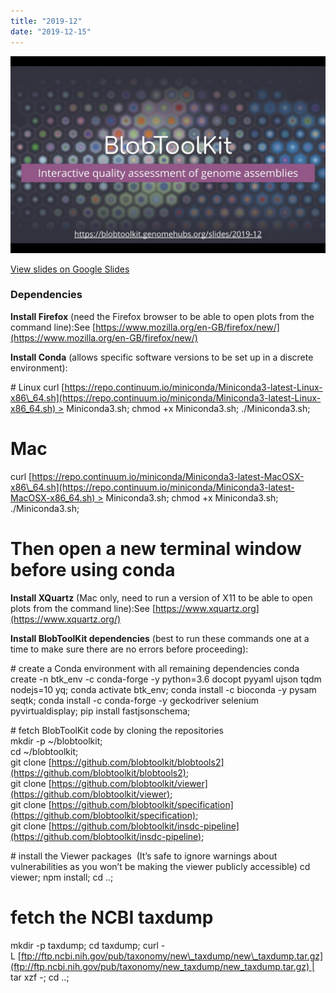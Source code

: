 ```yaml
---
title: "2019-12"
date: "2019-12-15"
---
```


[![](images/Screenshot-2019-12-15-at-22.38.23-1024x640.jpg)](https://docs.google.com/presentation/d/1yvY8K0hswL7pY0KVzVXkTTCRFCGYyovYpSARcK18zG0/edit?usp=sharing)

[View slides on Google Slides](https://docs.google.com/presentation/d/1yvY8K0hswL7pY0KVzVXkTTCRFCGYyovYpSARcK18zG0/edit?usp=sharing)

### Dependencies

**Install Firefox** (need the Firefox browser to be able to open plots from the command line):See [https://www.mozilla.org/en-GB/firefox/new/](https://www.mozilla.org/en-GB/firefox/new/)  

**Install Conda** (allows specific software versions to be set up in a discrete environment): 

\# Linux
curl [https://repo.continuum.io/miniconda/Miniconda3-latest-Linux-x86\_64.sh](https://repo.continuum.io/miniconda/Miniconda3-latest-Linux-x86_64.sh) > Miniconda3.sh;
chmod +x Miniconda3.sh;
./Miniconda3.sh;
# Mac
curl [https://repo.continuum.io/miniconda/Miniconda3-latest-MacOSX-x86\_64.sh](https://repo.continuum.io/miniconda/Miniconda3-latest-MacOSX-x86_64.sh) > Miniconda3.sh;
chmod +x Miniconda3.sh;
./Miniconda3.sh;
# Then open a new terminal window before using conda

**Install XQuartz** (Mac only, need to run a version of X11 to be able to open plots from the command line):See [https://www.xquartz.org](https://www.xquartz.org/)

  
**Install BlobToolKit dependencies** (best to run these commands one at a time to make sure there are no errors before proceeding):

\# create a Conda environment with all remaining dependencies
conda create -n btk\_env -c conda-forge -y python=3.6 docopt pyyaml ujson tqdm nodejs=10 yq;
conda activate btk\_env;
conda install -c bioconda -y pysam seqtk;
conda install -c conda-forge -y geckodriver selenium pyvirtualdisplay;
pip install fastjsonschema;

\# fetch BlobToolKit code by cloning the repositories  
mkdir -p ~/blobtoolkit;  
cd ~/blobtoolkit;  
git clone [https://github.com/blobtoolkit/blobtools2](https://github.com/blobtoolkit/blobtools2);  
git clone [https://github.com/blobtoolkit/viewer](https://github.com/blobtoolkit/viewer);  
git clone [https://github.com/blobtoolkit/specification](https://github.com/blobtoolkit/specification);  
git clone [https://github.com/blobtoolkit/insdc-pipeline](https://github.com/blobtoolkit/insdc-pipeline);

\# install the Viewer packages  (It’s safe to ignore warnings about vulnerabilities as you won’t be making the viewer publicly accessible)
cd viewer;
npm install;
cd ..;

# fetch the NCBI taxdump
mkdir -p taxdump;
cd taxdump;
curl -L [ftp://ftp.ncbi.nih.gov/pub/taxonomy/new\_taxdump/new\_taxdump.tar.gz](ftp://ftp.ncbi.nih.gov/pub/taxonomy/new_taxdump/new_taxdump.tar.gz) | tar xzf -;
cd ..;
